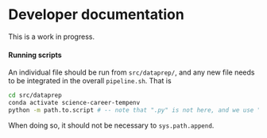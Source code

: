 # Developer documentation 

This is a work in progress.

#### Running scripts 
An individual file should be run from `src/dataprep/`, and any new file needs to be integrated in the overall `pipeline.sh`. That is 

```bash
cd src/dataprep
conda activate science-career-tempenv 
python -m path.to.script # -- note that ".py" is not here, and we use "." instead of "/". 

```

When doing so, it should not be necessary to `sys.path.append`.
